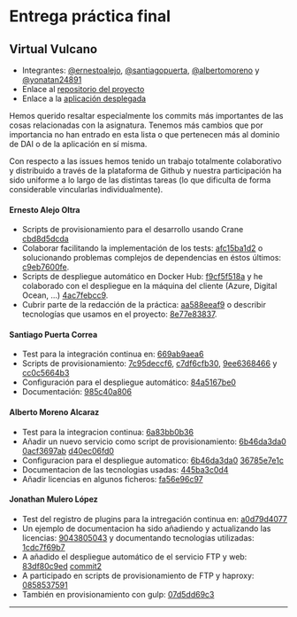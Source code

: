 
Entrega práctica final
======================

Virtual Vulcano
---------------

- Integrantes: [@ernestoalejo](https://github.com/ernestoalejo), [@santiagopuerta](https://github.com/santiagopuerta), [@albertomoreno](https://github.com/albertomoreno) y [@yonatan24891](https://github.com/yonatan24891)
- Enlace al [repositorio del proyecto](https://github.com/ernestoalejo/virtual-vulcano)
- Enlace a la [aplicación desplegada](http://croqueta.cloudapp.net)

Hemos querido resaltar especialmente los commits más importantes de las cosas relacionadas con la asignatura. Tenemos más cambios que por importancia no han entrado en esta lista o que pertenecen más al dominio de DAI o de la aplicación en sí misma.

Con respecto a las issues hemos tenido un trabajo totalmente colaborativo y distribuido a través de la plataforma de Github y nuestra participación ha sido uniforme a lo largo de las distintas tareas (lo que dificulta de forma considerable vincularlas individualmente).


#### Ernesto Alejo Oltra

- Scripts de provisionamiento para el desarrollo usando Crane [cbd8d5dcda](https://github.com/ernestoalejo/virtual-vulcano/commit/cbd8d5dcdadd171a2f2d1e76192bff8c7f6d140a)
- Colaborar facilitando la implementación de los tests: [afc15ba1d2](https://github.com/ernestoalejo/virtual-vulcano/commit/afc15ba1d29386af4ec50bee1f7e0d6cf834bef1) o solucionando problemas complejos de dependencias en éstos últimos: [c9eb7600fe](https://github.com/ernestoalejo/virtual-vulcano/commit/c9eb7600fe3ac2dfafceda31b5c15a73075aaddb).
- Scripts de despliegue automático en Docker Hub: [f9cf5f518a](https://github.com/ernestoalejo/virtual-vulcano/commit/f9cf5f518a72943988184a84a1552d0bf29ad2ad) y he colaborado con el despliegue en la máquina del cliente (Azure, Digital Ocean, ...) [4ac7febcc9](https://github.com/ernestoalejo/virtual-vulcano/commit/4ac7febcc95857f8d9c993f8c2b0e7c419292b61).
- Cubrir parte de la redacción de la práctica: [aa588eeaf9](https://github.com/ernestoalejo/virtual-vulcano/commit/aa588eeaf943d09264e453e5cac8163f957948bd) o describir tecnologías que usamos en el proyecto: [8e77e83837](https://github.com/ernestoalejo/virtual-vulcano/commit/8e77e83837d08ee03f8c4a06abf392f26a346971).


#### Santiago Puerta Correa

- Test para la integración continua en: [669ab9aea6](https://github.com/ernestoalejo/virtual-vulcano/commit/669ab9aea6b299161490389fc6b78dc28f1ede26)
- Scripts de provisionamiento: [7c95deccf6](https://github.com/ernestoalejo/virtual-vulcano/commit/7c95deccf6afa75a3ca2541865e755e60bebb25e), [c7df6cfb30](https://github.com/ernestoalejo/virtual-vulcano/commit/c7df6cfb30d0b1dac7f4336df5c81175d9209f95), [9ee6368466](https://github.com/ernestoalejo/virtual-vulcano/commit/9ee63684668b56020364e18393c7da4b36b3d1d2) y [cc0c5664b3](https://github.com/ernestoalejo/virtual-vulcano/commit/cc0c5664b33a01a1eb993976f643ba662a5a67e3)
- Configuración para el despliegue automático: [84a5167be0](https://github.com/ernestoalejo/virtual-vulcano/commit/84a5167be0ce610eb4c648d2bc7661bdf241bfda)
- Documentación: [985c40a806](https://github.com/ernestoalejo/virtual-vulcano/commit/985c40a80680fb6941d45d94abca92f44cb1e4bc)


#### Alberto Moreno Alcaraz

- Test para la integracion continua: [6a83bb0b36](https://github.com/ernestoalejo/virtual-vulcano/commit/6a83bb0b36b23286e2d97f3b734827159aea9a36)
- Añadir un nuevo servicio como script de provisionamiento: [6b46da3da0](https://github.com/ernestoalejo/virtual-vulcano/commit/6b46da3da0cd6d068041849bb63c8d4208d45561) [0acf3697ab](https://github.com/ernestoalejo/virtual-vulcano/commit/0acf3697ab51befd4c0070894cfcd8322b8cc5f8) [d40ec06fd0](https://github.com/ernestoalejo/virtual-vulcano/commit/d40ec06fd013063bf6b3032b0362d7f9c70d7412)
- Configuracion para el despliegue automatico: [6b46da3da0](https://github.com/ernestoalejo/virtual-vulcano/commit/6b46da3da0cd6d068041849bb63c8d4208d45561) [36785e7e1c](https://github.com/ernestoalejo/virtual-vulcano/commit/36785e7e1c497f95624b4fc6410b453847f3dab4)
- Documentacion de las tecnologias usadas: [445ba3c0d4](https://github.com/ernestoalejo/virtual-vulcano/commit/445ba3c0d48659924578c5c62cb38c61d56c2c6d)
- Añadir licencias en algunos ficheros: [fa56e96c97](https://github.com/ernestoalejo/virtual-vulcano/commit/fa56e96c97c9d84c931cff5f44d228243b281551)


#### Jonathan Mulero López

- Test del registro de plugins para la intregación continua en: [a0d79d4077](https://github.com/ernestoalejo/virtual-vulcano/commit/a0d79d40775555ea1cb1c1a4a92f6244c1769429)
- Un ejemplo de documentacion ha sido añadiendo y actualizando las licencias: [9043805043](https://github.com/ernestoalejo/virtual-vulcano/commit/90438050431ccf4cc6b8dffdc12b8f12a13ed01e)
y documentando tecnologias utilizadas: [1cdc7f69b7](https://github.com/ernestoalejo/virtual-vulcano/commit/1cdc7f69b7071c4357de644185866c41d77b858f)
- A añadido el despliegue automático de el servicio FTP y web: [83df80c9ed](https://github.com/ernestoalejo/virtual-vulcano/commit/83df80c9ed63915cec56cd12b35c11fa933ea8bc)
[commit2](https://github.com/ernestoalejo/virtual-vulcano/commit/b68d9b0440f4ae43c5c43dcd5da4d67e54d5e403)
- A participado en scripts de provisionamiento de FTP y haproxy: [0858537591](https://github.com/ernestoalejo/virtual-vulcano/commit/08585375916f34bab43f3a1cbba7a9da5ec82396)
- También en provisionamiento con gulp: [07d5dd69c3](https://github.com/ernestoalejo/virtual-vulcano/commit/07d5dd69c3e4beb2b519de9274d98ef7a6c414de)


--------------------------------------------------------------------------------
